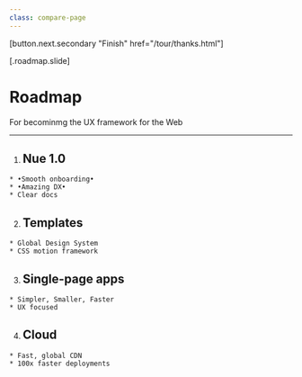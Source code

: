 ```yaml
---
class: compare-page
---
```


[button.next.secondary "Finish" href="/tour/thanks.html"]

[.roadmap.slide]
  # Roadmap
  For becominmg the UX framework for the Web

  ---

  1. ## Nue 1.0
    * •Smooth onboarding•
    * •Amazing DX•
    * Clear docs

  2. ## Templates
    * Global Design System
    * CSS motion framework

  3. ## Single-page apps
    * Simpler, Smaller, Faster
    * UX focused

  4. ## Cloud
    * Fast, global CDN
    * 100x faster deployments
